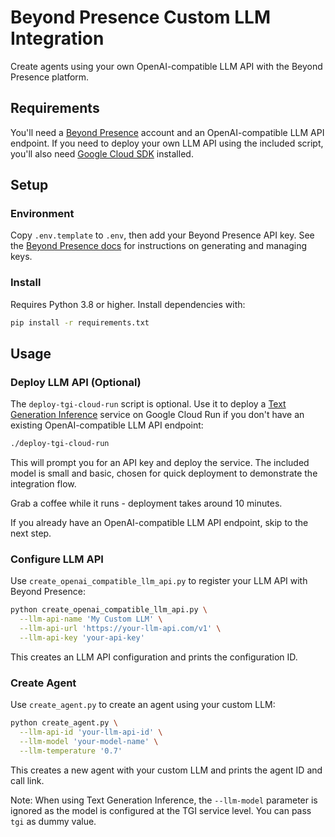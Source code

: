 # Beyond Presence Custom LLM Integration

Create agents using your own OpenAI-compatible LLM API with the Beyond Presence platform.

## Requirements

You'll need a [Beyond Presence](https://app.bey.chat) account and an OpenAI-compatible LLM API endpoint.
If you need to deploy your own LLM API using the included script, you'll also need [Google Cloud SDK](https://cloud.google.com/sdk/docs/install) installed.

## Setup

### Environment

Copy `.env.template` to `.env`, then add your Beyond Presence API key.
See the [Beyond Presence docs](https://docs.bey.dev/api-key#creating-and-managing-api-keys) for instructions on generating and managing keys.

### Install

Requires Python 3.8 or higher. Install dependencies with:

```sh
pip install -r requirements.txt
```

## Usage

### Deploy LLM API (Optional)

The `deploy-tgi-cloud-run` script is optional.
Use it to deploy a [Text Generation Inference](https://huggingface.co/docs/text-generation-inference) service on Google Cloud Run if you don't have an existing OpenAI-compatible LLM API endpoint:

```sh
./deploy-tgi-cloud-run
```

This will prompt you for an API key and deploy the service.
The included model is small and basic, chosen for quick deployment to demonstrate the integration flow.

Grab a coffee while it runs - deployment takes around 10 minutes.

If you already have an OpenAI-compatible LLM API endpoint, skip to the next step.

### Configure LLM API

Use `create_openai_compatible_llm_api.py` to register your LLM API with Beyond Presence:

```sh
python create_openai_compatible_llm_api.py \
  --llm-api-name 'My Custom LLM' \
  --llm-api-url 'https://your-llm-api.com/v1' \
  --llm-api-key 'your-api-key'
```

This creates an LLM API configuration and prints the configuration ID.

### Create Agent

Use `create_agent.py` to create an agent using your custom LLM:

```sh
python create_agent.py \
  --llm-api-id 'your-llm-api-id' \
  --llm-model 'your-model-name' \
  --llm-temperature '0.7'
```

This creates a new agent with your custom LLM and prints the agent ID and call link.

Note: When using Text Generation Inference, the `--llm-model` parameter is ignored as the model is configured at the TGI service level. You can pass `tgi` as dummy value.
